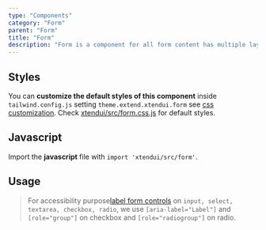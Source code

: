 ```yaml
---
type: "Components"
category: "Form"
parent: "Form"
title: "Form"
description: "Form is a component for all form content has multiple layouts, custom checkbox/radio and more."
---
```


## Styles

You can **customize the default styles of this component** inside `tailwind.config.js` setting `theme.extend.xtendui.form` see [css customization](/components/global/preset#customization). Check [xtendui/src/form.css.js](https://github.com/xtendui/xtendui/blob/beta/src/form.css.js) for default styles.

## Javascript

Import the **javascript** file with `import 'xtendui/src/form'`.

## Usage

> For accessibility purpose[label form controls](https://www.w3.org/WAI/tutorials/forms/labels/) on `input, select, textarea, checkbox, radio`, we use `[aria-label="Label"]` and `[role="group"]` on checkbox and `[role="radiogroup"]` on radio.

<demo>
  <demoinline src="demos/components/form/usage">
  </demoinline>
</demo>

